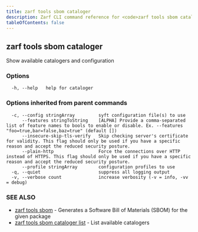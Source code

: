 ```yaml
---
title: zarf tools sbom cataloger
description: Zarf CLI command reference for <code>zarf tools sbom cataloger</code>.
tableOfContents: false
---
```


<!-- Page generated by Zarf; DO NOT EDIT -->

## zarf tools sbom cataloger

Show available catalogers and configuration

### Options

```
  -h, --help   help for cataloger
```

### Options inherited from parent commands

```
  -c, --config stringArray         syft configuration file(s) to use
      --features stringToString    [ALPHA] Provide a comma-separated list of feature names to bools to enable or disable. Ex. --features "foo=true,bar=false,baz=true" (default [])
      --insecure-skip-tls-verify   Skip checking server's certificate for validity. This flag should only be used if you have a specific reason and accept the reduced security posture.
      --plain-http                 Force the connections over HTTP instead of HTTPS. This flag should only be used if you have a specific reason and accept the reduced security posture.
      --profile stringArray        configuration profiles to use
  -q, --quiet                      suppress all logging output
  -v, --verbose count              increase verbosity (-v = info, -vv = debug)
```

### SEE ALSO

* [zarf tools sbom](/commands/zarf_tools_sbom/)	 - Generates a Software Bill of Materials (SBOM) for the given package
* [zarf tools sbom cataloger list](/commands/zarf_tools_sbom_cataloger_list/)	 - List available catalogers

